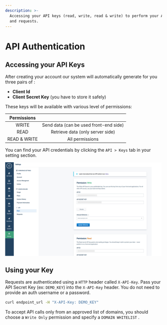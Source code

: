 ```yaml
---
description: >-
  Accessing your API keys (read, write, read & write) to perform your API calls
  and requests.
---
```


# API Authentication

## Accessing your API Keys

After creating your account our system will automatically generate for you three pairs of :

* **Client Id**
* **Client Secret Key** \(you have to store it safely\)

These keys will be available with various level of permissions:

| **Permissions** |  |
| :---: | :---: |
| WRITE | Send data \(can be used front-end side\) |
| READ |  Retrieve data \(only server side\) |
| READ & WRITE | All permissions  |

You can find your API credentials by clicking the `API > Keys`  tab in your setting section.

![](../.gitbook/assets/api_key.png)

## Using your Key

Requests are authenticated using a `HTTP` header called `X-API-Key`. Pass your API Secret Key \(ex: `DEMO_KEY`\) into the `X-API-Key` header. You do not need to provide an auth username or a password.

```bash
curl endpoint_url -H "X-API-Key: DEMO_KEY"
```

To accept API calls only from an approved list of domains, you should choose a `Write Only` permission and specify a  `DOMAIN WHITELIST` .

